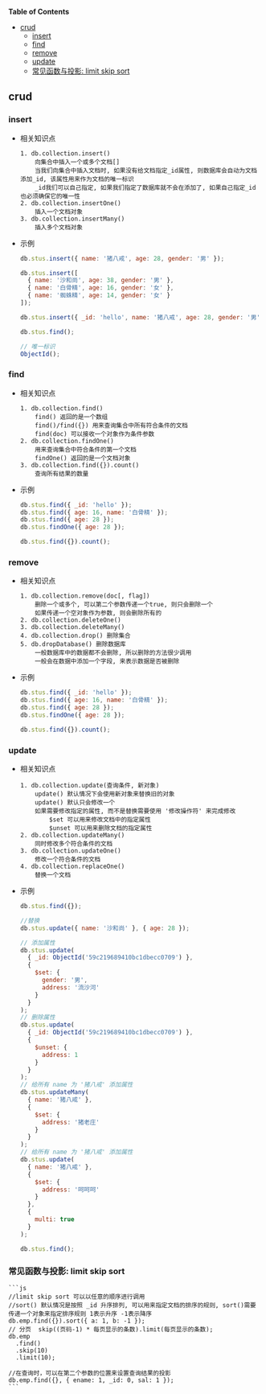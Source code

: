 **Table of Contents**

- [crud](#crud)
  - [insert](#insert)
  - [find](#find)
  - [remove](#remove)
  - [update](#update)
  - [常见函数与投影: limit skip sort](#%E5%B8%B8%E8%A7%81%E5%87%BD%E6%95%B0%E4%B8%8E%E6%8A%95%E5%BD%B1-limit-skip-sort)

## crud

### insert

- 相关知识点

  ```
  1. db.collection.insert()
      向集合中插入一个或多个文档[]
      当我们向集合中插入文档时, 如果没有给文档指定_id属性, 则数据库会自动为文档添加_id, 该属性用来作为文档的唯一标识
      _id我们可以自己指定, 如果我们指定了数据库就不会在添加了, 如果自己指定_id 也必须确保它的唯一性
  2. db.collection.insertOne()
      插入一个文档对象
  3. db.collection.insertMany()
      插入多个文档对象
  ```

- 示例

  ```js
  db.stus.insert({ name: '猪八戒', age: 28, gender: '男' });

  db.stus.insert([
    { name: '沙和尚', age: 38, gender: '男' },
    { name: '白骨精', age: 16, gender: '女' },
    { name: '蜘蛛精', age: 14, gender: '女' }
  ]);

  db.stus.insert({ _id: 'hello', name: '猪八戒', age: 28, gender: '男' });

  db.stus.find();

  // 唯一标识
  ObjectId();
  ```

### find

- 相关知识点

  ```
  1. db.collection.find()
      find() 返回的是一个数组
      find()/find({}) 用来查询集合中所有符合条件的文档
      find(doc) 可以接收一个对象作为条件参数
  2. db.collection.findOne()
      用来查询集合中符合条件的第一个文档
      findOne() 返回的是一个文档对象
  3. db.collection.find({}).count()
      查询所有结果的数量
  ```

- 示例

  ```js
  db.stus.find({ _id: 'hello' });
  db.stus.find({ age: 16, name: '白骨精' });
  db.stus.find({ age: 28 });
  db.stus.findOne({ age: 28 });

  db.stus.find({}).count();
  ```

### remove

- 相关知识点

  ```
  1. db.collection.remove(doc[, flag])
      删除一个或多个, 可以第二个参数传递一个true, 则只会删除一个
      如果传递一个空对象作为参数, 则会删除所有的
  2. db.collection.deleteOne()
  3. db.collection.deleteMany()
  4. db.collection.drop() 删除集合
  5. db.dropDatabase() 删除数据库
      一般数据库中的数据都不会删除, 所以删除的方法很少调用
      一般会在数据中添加一个字段, 来表示数据是否被删除
  ```

- 示例

  ```js
  db.stus.find({ _id: 'hello' });
  db.stus.find({ age: 16, name: '白骨精' });
  db.stus.find({ age: 28 });
  db.stus.findOne({ age: 28 });

  db.stus.find({}).count();
  ```

### update

- 相关知识点

  ```
  1. db.collection.update(查询条件, 新对象)
      update() 默认情况下会使用新对象来替换旧的对象
      update() 默认只会修改一个
      如果需要修改指定的属性, 而不是替换需要使用 '修改操作符' 来完成修改
          $set 可以用来修改文档中的指定属性
          $unset 可以用来删除文档的指定属性
  2. db.collection.updateMany()
      同时修改多个符合条件的文档
  3. db.collection.updateOne()
      修改一个符合条件的文档
  4. db.collection.replaceOne()
      替换一个文档
  ```

- 示例

  ```js
  db.stus.find({});

  //替换
  db.stus.update({ name: '沙和尚' }, { age: 28 });

  // 添加属性
  db.stus.update(
    { _id: ObjectId('59c219689410bc1dbecc0709') },
    {
      $set: {
        gender: '男',
        address: '流沙河'
      }
    }
  );
  // 删除属性
  db.stus.update(
    { _id: ObjectId('59c219689410bc1dbecc0709') },
    {
      $unset: {
        address: 1
      }
    }
  );
  // 给所有 name 为 '猪八戒' 添加属性
  db.stus.updateMany(
    { name: '猪八戒' },
    {
      $set: {
        address: '猪老庄'
      }
    }
  );
  // 给所有 name 为 '猪八戒' 添加属性
  db.stus.update(
    { name: '猪八戒' },
    {
      $set: {
        address: '呵呵呵'
      }
    },
    {
      multi: true
    }
  );

  db.stus.find();
  ```

### 常见函数与投影: limit skip sort

    ```js
    //limit skip sort 可以以任意的顺序进行调用
    //sort() 默认情况是按照 _id 升序排列, 可以用来指定文档的排序的规则, sort()需要传递一个对象来指定排序规则 1表示升序 -1表示降序
    db.emp.find({}).sort({ a: 1, b: -1 });
    // 分页  skip((页码-1) * 每页显示的条数).limit(每页显示的条数);
    db.emp
      .find()
      .skip(10)
      .limit(10);

    //在查询时，可以在第二个参数的位置来设置查询结果的投影
    db.emp.find({}, { ename: 1, _id: 0, sal: 1 });
    ```
